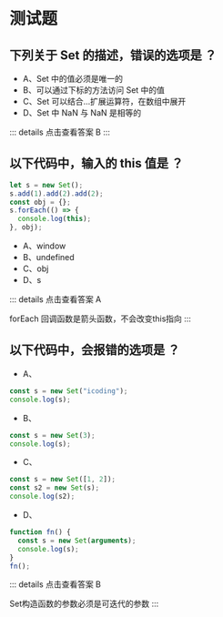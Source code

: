 # 测试题

## 下列关于 Set 的描述，错误的选项是 ？

- A、Set 中的值必须是唯一的
- B、可以通过下标的方法访问 Set 中的值
- C、Set 可以结合...扩展运算符，在数组中展开
- D、Set 中 NaN 与 NaN 是相等的

::: details 点击查看答案
B
:::

## 以下代码中，输入的 this 值是 ？

```ts
let s = new Set();
s.add(1).add(2).add(2);
const obj = {};
s.forEach(() => {
  console.log(this);
}, obj);
```

- A、window
- B、undefined
- C、obj
- D、s


::: details 点击查看答案
A

forEach 回调函数是箭头函数，不会改变this指向
:::

## 以下代码中，会报错的选项是 ？

- A、
```ts
const s = new Set("icoding");
console.log(s);
```
- B、

```ts
const s = new Set(3);
console.log(s);
```
- C、

```ts
const s = new Set([1, 2]);
const s2 = new Set(s);
console.log(s2);
```
- D、

```ts
function fn() {
  const s = new Set(arguments);
  console.log(s);
}
fn();
```

::: details 点击查看答案
B

Set构造函数的参数必须是可迭代的参数
:::